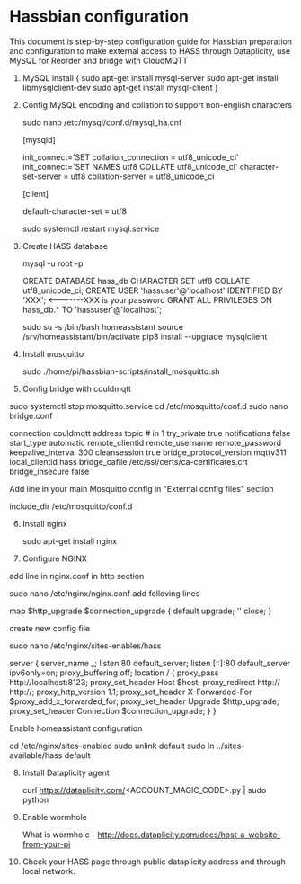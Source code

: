 # Hassbian configuration
This document is step-by-step configuration guide for Hassbian preparation and configuration
to make external access to HASS through Dataplicity, use MySQL for Reorder and bridge with CloudMQTT 

1. MySQL install
{
sudo apt-get install mysql-server
sudo apt-get install libmysqlclient-dev
sudo apt-get install mysql-client
}
2. Config MySQL encoding and collation to support non-english characters
   
   sudo nano /etc/mysql/conf.d/mysql_ha.cnf
   
   [mysqld]

   init_connect='SET collation_connection = utf8_unicode_ci'
   init_connect='SET NAMES utf8 COLLATE utf8_unicode_ci'
   character-set-server = utf8
   collation-server = utf8_unicode_ci

   [client]
   
   default-character-set = utf8
   
   sudo systemctl restart mysql.service
   
3. Create HASS database

   mysql -u root -p
   
   CREATE DATABASE hass_db CHARACTER SET utf8 COLLATE utf8_unicode_ci;
   CREATE USER 'hassuser'@'localhost' IDENTIFIED BY 'XXX';   <-------XXX is your password
   GRANT ALL PRIVILEGES ON hass_db.* TO 'hassuser'@'localhost';
   
   sudo su -s /bin/bash homeassistant
   source /srv/homeassistant/bin/activate
   pip3 install --upgrade mysqlclient
   
4. Install mosquitto

   sudo ./home/pi/hassbian-scripts/install_mosquitto.sh

5. Config bridge with couldmqtt

sudo systemctl stop mosquitto.service
cd /etc/mosquitto/conf.d
sudo nano bridge.conf

connection couldmqtt
address <your cloudmqtt account>
topic # in 1
try_private true
notifications false
start_type automatic
remote_clientid <your client id>
remote_username <your user name>
remote_password <your password>
keepalive_interval 300
cleansession true
bridge_protocol_version mqttv311
local_clientid hass
bridge_cafile /etc/ssl/certs/ca-certificates.crt
bridge_insecure false
   
   Add line in your main Mosquitto config in "External config files" section
   
   include_dir /etc/mosquitto/conf.d
   
6. Install nginx

   sudo apt-get install nginx
   
7. Configure NGINX

add line in  nginx.conf in http section

sudo nano /etc/nginx/nginx.conf
add folloving lines

map $http_upgrade $connection_upgrade {
          default upgrade;
          ''      close;
        }

create new config file

sudo nano /etc/nginx/sites-enables/hass

server {
         server_name _;
         listen 80 default_server;
         listen [::]:80 default_server ipv6only=on;
         proxy_buffering off;
         location / {
             proxy_pass http://localhost:8123;
             proxy_set_header Host $host;
             proxy_redirect http:// http://;
             proxy_http_version 1.1;
             proxy_set_header X-Forwarded-For $proxy_add_x_forwarded_for;
             proxy_set_header Upgrade $http_upgrade;
             proxy_set_header Connection $connection_upgrade;
             }
            }
            
Enable homeassistant configuration

cd /etc/nginx/sites-enabled
sudo unlink default
sudo ln ../sites-available/hass default

8. Install Dataplicity agent

   curl https://dataplicity.com/<ACCOUNT_MAGIC_CODE>.py | sudo python
   
9. Enable wormhole

   What is wormhole - http://docs.dataplicity.com/docs/host-a-website-from-your-pi
   
10. Check your HASS page through public dataplicity address and through local network. 



   
   
   

   
